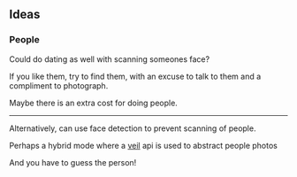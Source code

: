 ## Ideas

### People

Could do dating as well with scanning someones face?

If you like them, try to find them, with an excuse to talk to them and a compliment to photograph.

Maybe there is an extra cost for doing people.

---

Alternatively, can use face detection to prevent scanning of people.

Perhaps a hybrid mode where a [veil](https://veil.micrantha.com) api is used to abstract people photos

And you have to guess the person!
